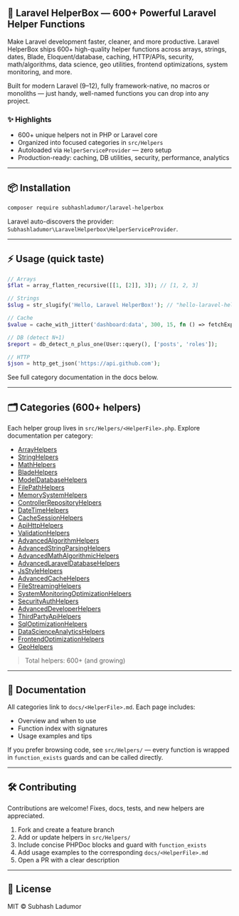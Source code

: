 ## 🚀 Laravel HelperBox — 600+ Powerful Laravel Helper Functions

Make Laravel development faster, cleaner, and more productive. Laravel HelperBox ships 600+ high-quality helper functions across arrays, strings, dates, Blade, Eloquent/database, caching, HTTP/APIs, security, math/algorithms, data science, geo utilities, frontend optimizations, system monitoring, and more.

Built for modern Laravel (9–12), fully framework-native, no macros or monoliths — just handy, well-named functions you can drop into any project.

### ✨ Highlights
- 600+ unique helpers not in PHP or Laravel core
- Organized into focused categories in `src/Helpers`
- Autoloaded via `HelperServiceProvider` — zero setup
- Production-ready: caching, DB utilities, security, performance, analytics

---

## 📦 Installation

```bash
composer require subhashladumor/laravel-helperbox
```

Laravel auto-discovers the provider: `Subhashladumor\LaravelHelperbox\HelperServiceProvider`.

---

## ⚡ Usage (quick taste)

```php
// Arrays
$flat = array_flatten_recursive([[1, [2]], 3]); // [1, 2, 3]

// Strings
$slug = str_slugify('Hello, Laravel HelperBox!'); // "hello-laravel-helperbox"

// Cache
$value = cache_with_jitter('dashboard:data', 300, 15, fn () => fetchExpensive());

// DB (detect N+1)
$report = db_detect_n_plus_one(User::query(), ['posts', 'roles']);

// HTTP
$json = http_get_json('https://api.github.com');
```

See full category documentation in the docs below.

---

## 🗂 Categories (600+ helpers)

Each helper group lives in `src/Helpers/<HelperFile>.php`. Explore documentation per category:

- [ArrayHelpers](docs/ArrayHelpers.md)
- [StringHelpers](docs/StringHelpers.md)
- [MathHelpers](docs/MathHelpers.md)
- [BladeHelpers](docs/BladeHelpers.md)
- [ModelDatabaseHelpers](docs/ModelDatabaseHelpers.md)
- [FilePathHelpers](docs/FilePathHelpers.md)
- [MemorySystemHelpers](docs/MemorySystemHelpers.md)
- [ControllerRepositoryHelpers](docs/ControllerRepositoryHelpers.md)
- [DateTimeHelpers](docs/DateTimeHelpers.md)
- [CacheSessionHelpers](docs/CacheSessionHelpers.md)
- [ApiHttpHelpers](docs/ApiHttpHelpers.md)
- [ValidationHelpers](docs/ValidationHelpers.md)
- [AdvancedAlgorithmHelpers](docs/AdvancedAlgorithmHelpers.md)
- [AdvancedStringParsingHelpers](docs/AdvancedStringParsingHelpers.md)
- [AdvancedMathAlgorithmicHelpers](docs/AdvancedMathAlgorithmicHelpers.md)
- [AdvancedLaravelDatabaseHelpers](docs/AdvancedLaravelDatabaseHelpers.md)
- [JsStyleHelpers](docs/JsStyleHelpers.md)
- [AdvancedCacheHelpers](docs/AdvancedCacheHelpers.md)
- [FileStreamingHelpers](docs/FileStreamingHelpers.md)
- [SystemMonitoringOptimizationHelpers](docs/SystemMonitoringOptimizationHelpers.md)
- [SecurityAuthHelpers](docs/SecurityAuthHelpers.md)
- [AdvancedDeveloperHelpers](docs/AdvancedDeveloperHelpers.md)
- [ThirdPartyApiHelpers](docs/ThirdPartyApiHelpers.md)
- [SqlOptimizationHelpers](docs/SqlOptimizationHelpers.md)
- [DataScienceAnalyticsHelpers](docs/DataScienceAnalyticsHelpers.md)
- [FrontendOptimizationHelpers](docs/FrontendOptimizationHelpers.md)
- [GeoHelpers](docs/GeoHelpers.md)

> Total helpers: 600+ (and growing)

---

## 📖 Documentation

All categories link to `docs/<HelperFile>.md`. Each page includes:
- Overview and when to use
- Function index with signatures
- Usage examples and tips

If you prefer browsing code, see `src/Helpers/` — every function is wrapped in `function_exists` guards and can be called directly.

---

## 🛠 Contributing

Contributions are welcome! Fixes, docs, tests, and new helpers are appreciated.

1. Fork and create a feature branch
2. Add or update helpers in `src/Helpers/`
3. Include concise PHPDoc blocks and guard with `function_exists`
4. Add usage examples to the corresponding `docs/<HelperFile>.md`
5. Open a PR with a clear description

---

## 📄 License

MIT © Subhash Ladumor



